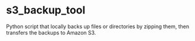 # s3_backup_tool
Python script that locally backs up files or directories by zipping them, then transfers the backups to Amazon S3.
